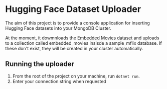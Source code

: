 # Hugging Face Dataset Uploader

The aim of this project is to provide a console application for inserting Hugging Face datasets into your MongoDB Cluster.

At the moment, it dowmnloads the [Embedded Movies dataset](https://huggingface.co/datasets/AIatMongoDB/embedded_movies) and uploads to a collection called embedded_movies insisde a sample_mflix database. If these don't exist, they will be created in your cluster automatically.

## Running the uploader

1. From the root of the project on your machine, run ```dotnet run```.
2. Enter your connection string when requested


